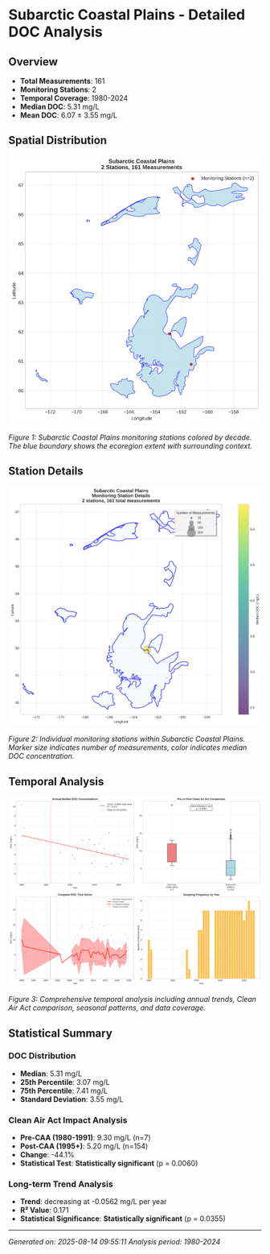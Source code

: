 # Subarctic Coastal Plains - Detailed DOC Analysis

## Overview
- **Total Measurements**: 161
- **Monitoring Stations**: 2
- **Temporal Coverage**: 1980-2024
- **Median DOC**: 5.31 mg/L
- **Mean DOC**: 6.07 ± 3.55 mg/L

## Spatial Distribution

![Ecoregion Overview](Subarctic_Coastal_Plains_overview_map.png)

*Figure 1: Subarctic Coastal Plains monitoring stations colored by decade. The blue boundary shows the ecoregion extent with surrounding context.*

## Station Details

![Station Details](Subarctic_Coastal_Plains_stations.png)

*Figure 2: Individual monitoring stations within Subarctic Coastal Plains. Marker size indicates number of measurements, color indicates median DOC concentration.*

## Temporal Analysis

![Time Series Analysis](Subarctic_Coastal_Plains_timeseries.png)

*Figure 3: Comprehensive temporal analysis including annual trends, Clean Air Act comparison, seasonal patterns, and data coverage.*

## Statistical Summary

### DOC Distribution
- **Median**: 5.31 mg/L
- **25th Percentile**: 3.07 mg/L  
- **75th Percentile**: 7.41 mg/L
- **Standard Deviation**: 3.55 mg/L

### Clean Air Act Impact Analysis

- **Pre-CAA (1980-1991)**: 9.30 mg/L (n=7)
- **Post-CAA (1995+)**: 5.20 mg/L (n=154)
- **Change**: -44.1%
- **Statistical Test**: **Statistically significant** (p = 0.0060)

### Long-term Trend Analysis

- **Trend**: decreasing at -0.0562 mg/L per year
- **R² Value**: 0.171
- **Statistical Significance**: **Statistically significant** (p = 0.0355)


---
*Generated on: 2025-08-14 09:55:11*
*Analysis period: 1980-2024*

